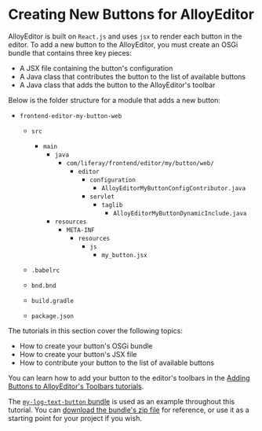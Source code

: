 # Creating New Buttons for AlloyEditor [](id=creating-new-buttons-for-alloyeditor)

AlloyEditor is built on `React.js` and uses `jsx` to render each button in the 
editor. To add a new button to the AlloyEditor, you must create an OSGi bundle 
that contains three key pieces:

- A JSX file containing the button's configuration 
- A Java class that contributes the button to the list of available buttons
- A Java class that adds the button to the AlloyEditor's toolbar

Below is the folder structure for a module that adds a new button:

- `frontend-editor-my-button-web`
  - `src`
      - `main`
          - `java`
            - `com/liferay/frontend/editor/my/button/web/`
              - `editor`
                - `configuration`
                  - `AlloyEditorMyButtonConfigContributor.java`
                - `servlet`
                    - `taglib`
                        - `AlloyEditorMyButtonDynamicInclude.java`
          - `resources`
              - `META-INF`
                  - `resources`
                    - `js`
                        - `my_button.jsx`

  - `.babelrc`

  - `bnd.bnd`

  - `build.gradle`

  - `package.json`

The tutorials in this section cover the following topics:

- How to create your button's OSGi bundle
- How to create your button's JSX file
- How to contribute your button to the list of available buttons 

You can learn how to add your button to the editor's toolbars in the 
[Adding Buttons to AlloyEditor's Toolbars tutorials](/develop/tutorials/-/knowledge_base/7-1/adding-buttons-to-alloyeditor-toolbars). 

The 
[`my-log-text-button` bundle](https://github.com/liferay/liferay-docs/tree/master/develop/tutorials/code/osgi/modules/my-log-text-button) 
is used as an example throughout this tutorial. You can 
[download the bundle's zip file](https://github.com/liferay/liferay-docs/tree/master/develop/tutorials/code/osgi/modules/my-log-text-button.zip) 
for reference, or use it as a starting point for your project if you wish. 
